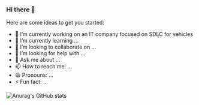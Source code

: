 ### Hi there 👋

Here are some ideas to get you started:

- 🔭 I’m currently working on an IT company focused on SDLC for vehicles
- 🌱 I’m currently learning ...
- 👯 I’m looking to collaborate on ...
- 🤔 I’m looking for help with ...
- 💬 Ask me about ...
- 📫 How to reach me: ...
- 😄 Pronouns: ...
- ⚡ Fun fact: ...

![Anurag's GitHub stats](https://github-readme-stats.vercel.app/api?username=SRJavier97&show_icons=true&theme=transparent)

